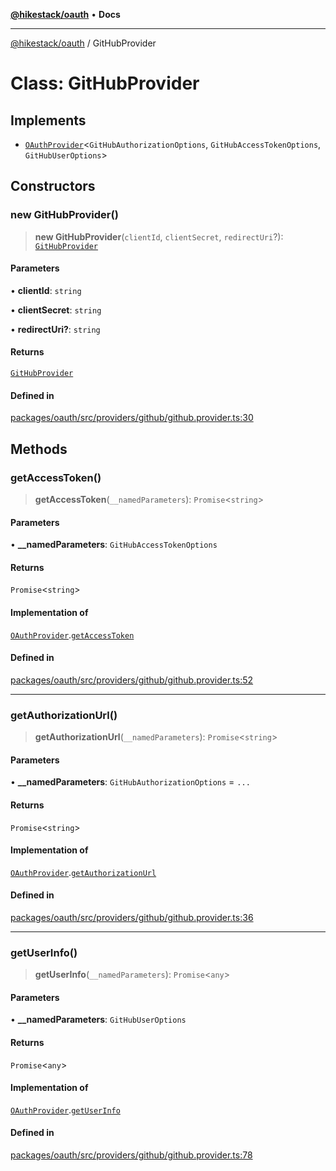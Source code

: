 [**@hikestack/oauth**](/official/reference/oauth/index.md) • **Docs**

***

[@hikestack/oauth](/official/reference/oauth/globals.md) / GitHubProvider

# Class: GitHubProvider

## Implements

- [`OAuthProvider`](/official/reference/oauth/interfaces/OAuthProvider.md)\<`GitHubAuthorizationOptions`, `GitHubAccessTokenOptions`, `GitHubUserOptions`\>

## Constructors

### new GitHubProvider()

> **new GitHubProvider**(`clientId`, `clientSecret`, `redirectUri`?): [`GitHubProvider`](/official/reference/oauth/classes/GitHubProvider.md)

#### Parameters

• **clientId**: `string`

• **clientSecret**: `string`

• **redirectUri?**: `string`

#### Returns

[`GitHubProvider`](/official/reference/oauth/classes/GitHubProvider.md)

#### Defined in

[packages/oauth/src/providers/github/github.provider.ts:30](https://github.com/hikestack/hike/blob/2d4ca98e0cdf7a421674f597d4960cda8cd728c8/packages/oauth/src/providers/github/github.provider.ts#L30)

## Methods

### getAccessToken()

> **getAccessToken**(`__namedParameters`): `Promise`\<`string`\>

#### Parameters

• **\_\_namedParameters**: `GitHubAccessTokenOptions`

#### Returns

`Promise`\<`string`\>

#### Implementation of

[`OAuthProvider`](/official/reference/oauth/interfaces/OAuthProvider.md).[`getAccessToken`](/official/reference/oauth/interfaces/OAuthProvider.md#getaccesstoken)

#### Defined in

[packages/oauth/src/providers/github/github.provider.ts:52](https://github.com/hikestack/hike/blob/2d4ca98e0cdf7a421674f597d4960cda8cd728c8/packages/oauth/src/providers/github/github.provider.ts#L52)

***

### getAuthorizationUrl()

> **getAuthorizationUrl**(`__namedParameters`): `Promise`\<`string`\>

#### Parameters

• **\_\_namedParameters**: `GitHubAuthorizationOptions` = `...`

#### Returns

`Promise`\<`string`\>

#### Implementation of

[`OAuthProvider`](/official/reference/oauth/interfaces/OAuthProvider.md).[`getAuthorizationUrl`](/official/reference/oauth/interfaces/OAuthProvider.md#getauthorizationurl)

#### Defined in

[packages/oauth/src/providers/github/github.provider.ts:36](https://github.com/hikestack/hike/blob/2d4ca98e0cdf7a421674f597d4960cda8cd728c8/packages/oauth/src/providers/github/github.provider.ts#L36)

***

### getUserInfo()

> **getUserInfo**(`__namedParameters`): `Promise`\<`any`\>

#### Parameters

• **\_\_namedParameters**: `GitHubUserOptions`

#### Returns

`Promise`\<`any`\>

#### Implementation of

[`OAuthProvider`](/official/reference/oauth/interfaces/OAuthProvider.md).[`getUserInfo`](/official/reference/oauth/interfaces/OAuthProvider.md#getuserinfo)

#### Defined in

[packages/oauth/src/providers/github/github.provider.ts:78](https://github.com/hikestack/hike/blob/2d4ca98e0cdf7a421674f597d4960cda8cd728c8/packages/oauth/src/providers/github/github.provider.ts#L78)
